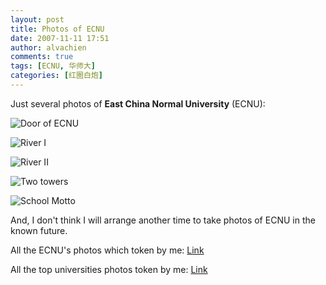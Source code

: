```yaml
---
layout: post
title: Photos of ECNU
date: 2007-11-11 17:51
author: alvachien
comments: true
tags: [ECNU, 华师大]
categories: [红圈白炮]
---
```

Just several photos of **East China Normal University** (ECNU):

![Door of ECNU](http://farm3.static.flickr.com/2196/1940584851_fcaa994901_b.jpg)


![River I](http://farm3.static.flickr.com/2387/1944670686_8faec29db7_b.jpg)


![River II](http://farm3.static.flickr.com/2358/1943831127_e872cf9fa3_b.jpg)


![Two towers](http://farm3.static.flickr.com/2333/1943833547_29a5895afc_b.jpg)


![School Motto](http://farm3.static.flickr.com/2269/1944679554_0688df2f68_b.jpg)


And, I don't think I will arrange another time to take photos of ECNU in the known future.

All the ECNU's photos which token by me: [Link](https://www.flickr.com/photos/alvachien/sets/72157602794086664/)


All the top universities photos token by me: [Link](https://www.flickr.com/photos/alvachien/collections/72157602795466493/)

